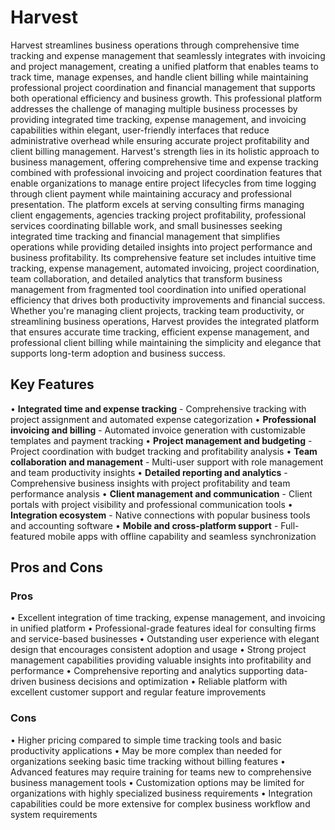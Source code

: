 # Harvest

Harvest streamlines business operations through comprehensive time tracking and expense management that seamlessly integrates with invoicing and project management, creating a unified platform that enables teams to track time, manage expenses, and handle client billing while maintaining professional project coordination and financial management that supports both operational efficiency and business growth. This professional platform addresses the challenge of managing multiple business processes by providing integrated time tracking, expense management, and invoicing capabilities within elegant, user-friendly interfaces that reduce administrative overhead while ensuring accurate project profitability and client billing management. Harvest's strength lies in its holistic approach to business management, offering comprehensive time and expense tracking combined with professional invoicing and project coordination features that enable organizations to manage entire project lifecycles from time logging through client payment while maintaining accuracy and professional presentation. The platform excels at serving consulting firms managing client engagements, agencies tracking project profitability, professional services coordinating billable work, and small businesses seeking integrated time tracking and financial management that simplifies operations while providing detailed insights into project performance and business profitability. Its comprehensive feature set includes intuitive time tracking, expense management, automated invoicing, project coordination, team collaboration, and detailed analytics that transform business management from fragmented tool coordination into unified operational efficiency that drives both productivity improvements and financial success. Whether you're managing client projects, tracking team productivity, or streamlining business operations, Harvest provides the integrated platform that ensures accurate time tracking, efficient expense management, and professional client billing while maintaining the simplicity and elegance that supports long-term adoption and business success.

## Key Features

• **Integrated time and expense tracking** - Comprehensive tracking with project assignment and automated expense categorization
• **Professional invoicing and billing** - Automated invoice generation with customizable templates and payment tracking
• **Project management and budgeting** - Project coordination with budget tracking and profitability analysis
• **Team collaboration and management** - Multi-user support with role management and team productivity insights
• **Detailed reporting and analytics** - Comprehensive business insights with project profitability and team performance analysis
• **Client management and communication** - Client portals with project visibility and professional communication tools
• **Integration ecosystem** - Native connections with popular business tools and accounting software
• **Mobile and cross-platform support** - Full-featured mobile apps with offline capability and seamless synchronization

## Pros and Cons

### Pros
• Excellent integration of time tracking, expense management, and invoicing in unified platform
• Professional-grade features ideal for consulting firms and service-based businesses
• Outstanding user experience with elegant design that encourages consistent adoption and usage
• Strong project management capabilities providing valuable insights into profitability and performance
• Comprehensive reporting and analytics supporting data-driven business decisions and optimization
• Reliable platform with excellent customer support and regular feature improvements

### Cons
• Higher pricing compared to simple time tracking tools and basic productivity applications
• May be more complex than needed for organizations seeking basic time tracking without billing features
• Advanced features may require training for teams new to comprehensive business management tools
• Customization options may be limited for organizations with highly specialized business requirements
• Integration capabilities could be more extensive for complex business workflow and system requirements